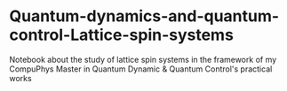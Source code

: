 # Quantum-dynamics-and-quantum-control-Lattice-spin-systems
Notebook about the study of lattice spin systems in the framework of my CompuPhys Master in Quantum Dynamic & Quantum Control's practical works
